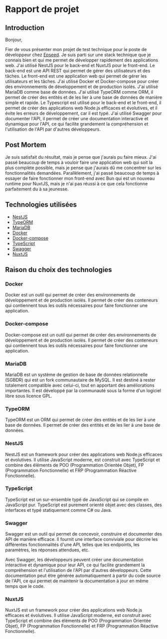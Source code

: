 # Rapport de projet

## Introduction

Bonjour,

Fier de vous présenter mon projet de test technique pour le poste de développeur chez [Epseed](https://epseed.com).
Je suis parti sur une stack technique que je connais bien et qui me permet de développer rapidement des applications web.
J'ai utilisé NestJS pour le back-end et NuxtJS pour le front-end.
Le back-end est une API REST qui permet de gérer des utilisateurs et des tâches.
Le front-end est une application web qui permet de gérer les utilisateurs et les tâches.
J'ai utilisé Docker et Docker-compose pour créer des environnements de développement et de production isolés.
J'ai utilisé MariaDB comme base de données.
J'ai utilisé TypeORM comme ORM, il permet de créer des entités et de les lier à une base de données de manière simple et rapide.
Le Typescript est utilisé pour le back-end et le front-end, il permet de créer des applications web Node.js efficaces et évolutives, et il évite les erreurs de développement, car il est typé.
J'ai utilisé Swagger pour documenter l'API, il permet de créer une documentation interactive et dynamique pour l'API, ce qui facilite grandement la compréhension et l'utilisation de l'API par d'autres développeurs.

## Post Mortem

Je suis satisfait du résultat, mais je pense que j'aurais pu faire mieux.
J'ai passé beaucoup de temps à vouloir faire une application web qui soit la plus complète possible, mais je pense que j'aurais dû me concentrer sur les fonctionnalités demandées.
Parallèlement, j'ai passé beaucoup de temps à essayer de faire fonctionner mon front-end avec Bun qui est un nouveau runtime pour NuxtJS, mais je n'ai pas réussi à ce que cela fonctionne parfaitement du à sa jeunesse.

## Technologies utilisées

- [NestJS](https://nestjs.com/)
- [TypeORM](https://typeorm.io/#/)
- [MariaDB](https://mariadb.org)
- [Docker](https://www.docker.com/)
- [Docker-compose](https://docs.docker.com/compose/)
- [TypeScript](https://www.typescriptlang.org/)
- [Swagger](https://swagger.io/)
- [NuxtJS](https://nuxt.com/)

## Raison du choix des technologies

### Docker

Docker est un outil qui permet de créer des environnements de développement et de production isolés. Il permet de créer des conteneurs qui contiennent tous les outils nécessaires pour faire fonctionner une application.

### Docker-compose

Docker-compose est un outil qui permet de créer des environnements de développement et de production isolés. Il permet de créer des conteneurs qui contiennent tous les outils nécessaires pour faire fonctionner une application.

### MariaDB

MariaDB est un système de gestion de base de données relationnelle (SGBDR) qui est un fork communautaire de MySQL. Il est destiné à rester totalement compatible avec celui-ci, tout en apportant des améliorations importantes. Il est développé par la communauté sous la forme d'un logiciel libre sous licence GPL.

### TypeORM

TypeORM est un ORM qui permet de créer des entités et de les lier à une base de données. Il permet de créer des entités et de les lier à une base de données.

### NestJS

NestJS est un framework pour créer des applications web Node.js efficaces et évolutives. Il utilise JavaScript moderne, est construit avec TypeScript et combine des éléments de POO (Programmation Orientée Objet), FP (Programmation Fonctionnelle) et FRP (Programmation Réactive Fonctionnelle).

### TypeScript

TypeScript est un sur-ensemble typé de JavaScript qui se compile en JavaScript pur. TypeScript est purement orienté objet avec des classes, des interfaces et typé statiquement comme C# ou Java.

### Swagger

Swagger est un outil qui permet de concevoir, construire et documenter des API de manière efficace. Il fournit une interface conviviale pour décrire les différentes fonctionnalités d'une API, telles que les endpoints, les paramètres, les réponses attendues, etc.

Avec Swagger, les développeurs peuvent créer une documentation interactive et dynamique pour leur API, ce qui facilite grandement la compréhension et l'utilisation de l'API par d'autres développeurs. Cette documentation peut être générée automatiquement à partir du code source de l'API, ce qui permet de maintenir la documentation à jour en même temps que le code.

### NuxtJS

NuxtJS est un framework pour créer des applications web Node.js efficaces et évolutives. Il utilise JavaScript moderne, est construit avec TypeScript et combine des éléments de POO (Programmation Orientée Objet), FP (Programmation Fonctionnelle) et FRP (Programmation Réactive Fonctionnelle).
